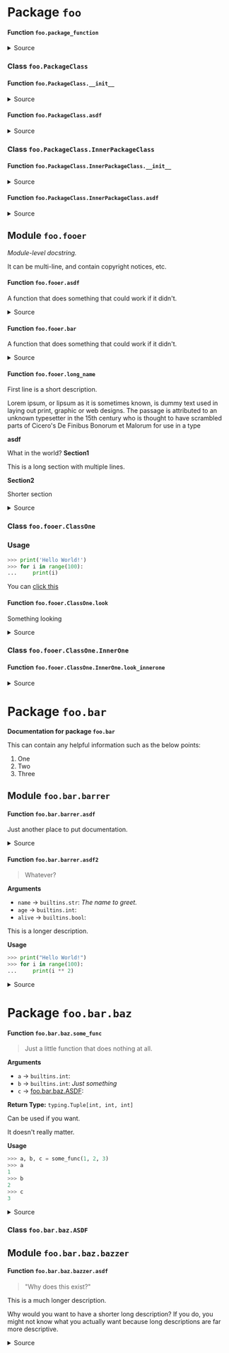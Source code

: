 # Package `foo` 

#### Function `foo.package_function` 







<details><summary>Source</summary>

```python
@dock
def package_function():
    ...

```

</details>

### Class `foo.PackageClass`
#### Function `foo.PackageClass.__init__` 







<details><summary>Source</summary>

```python
@dock
def __init__(self):
    ...

```

</details>

#### Function `foo.PackageClass.asdf` 







<details><summary>Source</summary>

```python
@dock
def asdf(self):
    ...

```

</details>

### Class `foo.PackageClass.InnerPackageClass`
#### Function `foo.PackageClass.InnerPackageClass.__init__` 







<details><summary>Source</summary>

```python
@dock
def __init__(self):
    ...

```

</details>

#### Function `foo.PackageClass.InnerPackageClass.asdf` 







<details><summary>Source</summary>

```python
@dock
def asdf(self):
    ...

```

</details>

## Module `foo.fooer` 


*Module-level docstring.*

It can be multi-line, and contain copyright notices, etc.

#### Function `foo.fooer.asdf` 



A function that does something that could work if it didn't.




<details><summary>Source</summary>

```python
@dock
def asdf():
    "A function that does something that could work if it didn't."

```

</details>

#### Function `foo.fooer.bar` 



A function that does something that could work if it didn't.




<details><summary>Source</summary>

```python
@dock(raises='Something that you don\'t want to happen')
def bar():
    "A function that does something that could work if it didn't."

```

</details>

#### Function `foo.fooer.long_name` 




First line is a short description.

Lorem ipsum, or lipsum as it is sometimes known, is dummy text used in
laying out print, graphic or web designs. The passage is attributed to an
unknown typesetter in the 15th century who is thought to have scrambled
parts of Cicero's De Finibus Bonorum et Malorum for use in a type



**asdf**

What in the world?
**Section1**


This is a long section
with multiple lines.

**Section2**

Shorter section


<details><summary>Source</summary>

```python
@dock(
    asdf='What in the world?',
    Section1='''
    This is a long section
    with multiple lines.
    ''',
    Section2='Shorter section'
)
def long_name(asdf):
    """
    First line is a short description.

    Lorem ipsum, or lipsum as it is sometimes known, is dummy text used in
    laying out print, graphic or web designs. The passage is attributed to an
    unknown typesetter in the 15th century who is thought to have scrambled
    parts of Cicero's De Finibus Bonorum et Malorum for use in a type
    """

```

</details>

### Class `foo.fooer.ClassOne`

### Usage

```python
>>> print('Hello World!')
>>> for i in range(100):
...     print(i)
```

You can [click this](http://www.google.com)

#### Function `foo.fooer.ClassOne.look` 



Something looking




<details><summary>Source</summary>

```python
@dock
def look(self):
    "Something looking"

```

</details>

### Class `foo.fooer.ClassOne.InnerOne`
#### Function `foo.fooer.ClassOne.InnerOne.look_innerone` 







<details><summary>Source</summary>

```python
@dock
def look_innerone(self):
    ...

```

</details>

# Package `foo.bar` 


**Documentation for package `foo.bar`**

This can contain any helpful information such as the below points:

1. One
2. Two
3. Three

## Module `foo.bar.barrer` 

#### Function `foo.bar.barrer.asdf` 



Just another place to put documentation.




<details><summary>Source</summary>

```python
@dock
def asdf():
    "Just another place to put documentation."

```

</details>

#### Function `foo.bar.barrer.asdf2` 

> Whatever?

**Arguments**

- `name` -> `builtins.str`: *The name to greet.*
- `age` -> `builtins.int`: 
- `alive` -> `builtins.bool`: 





This is a longer description.



**Usage**


```python
>>> print("Hello World!")
>>> for i in range(100):
...     print(i ** 2)
```



<details><summary>Source</summary>

```python
@dock(
    name='The name to greet.',
    short='Whatever?',
    Usage='''
    ```python
    >>> print("Hello World!")
    >>> for i in range(100):
    ...     print(i ** 2)
    ```
    '''
)
def asdf2(name: str, age: int, alive: bool):
    """
    This is a longer description.
    """

```

</details>

# Package `foo.bar.baz` 

#### Function `foo.bar.baz.some_func` 

> Just a little function that does nothing at all.

**Arguments**

- `a` -> `builtins.int`: 
- `b` -> `builtins.int`: *Just something*
- `c` -> [foo.bar.baz.ASDF](#Class-foo.bar.baz.ASDF): 


**Return Type:** `typing.Tuple[int, int, int]`



Can be used if you want.

It doesn't really matter.



**Usage**


```python
>>> a, b, c = some_func(1, 2, 3)
>>> a
1
>>> b
2
>>> c
3
```



<details><summary>Source</summary>

```python
@dock(
    short='Just a little function that does nothing at all.',
    Usage="""
    ```python
    >>> a, b, c = some_func(1, 2, 3)
    >>> a
    1
    >>> b
    2
    >>> c
    3
    ```
    """,
    b='Just something'
)
def some_func(a: int, b: int, c: ASDF) -> Tuple[int, int, int]:
    """
    Can be used if you want.

    It doesn't really matter.
    """
    return a, b, c

```

</details>

### Class `foo.bar.baz.ASDF`
## Module `foo.bar.baz.bazzer` 

#### Function `foo.bar.baz.bazzer.asdf` 

> "Why does this exist?"




This is a much longer description.

Why would you want to have a shorter long description? If you do, you
might not know what you actually want because long descriptions are
far more descriptive.





<details><summary>Source</summary>

```python
@dock(short='"Why does this exist?"')
def asdf():
    """
    This is a much longer description.

    Why would you want to have a shorter long description? If you do, you
    might not know what you actually want because long descriptions are
    far more descriptive.
    """

```

</details>

